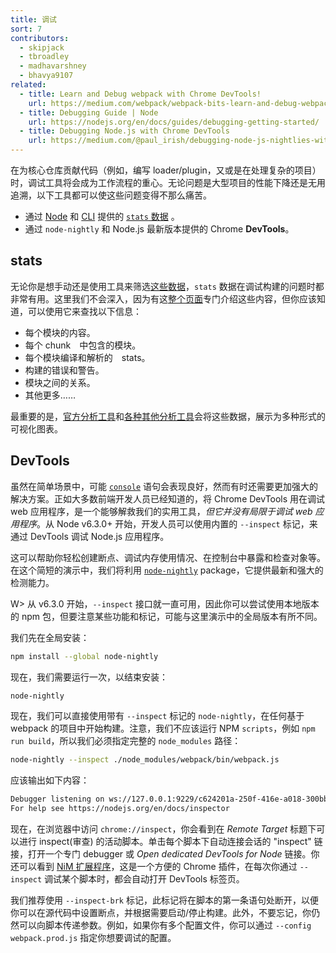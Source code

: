 ```yaml
---
title: 调试
sort: 7
contributors:
  - skipjack
  - tbroadley
  - madhavarshney
  - bhavya9107
related:
  - title: Learn and Debug webpack with Chrome DevTools!
    url: https://medium.com/webpack/webpack-bits-learn-and-debug-webpack-with-chrome-dev-tools-da1c5b19554
  - title: Debugging Guide | Node
    url: https://nodejs.org/en/docs/guides/debugging-getting-started/
  - title: Debugging Node.js with Chrome DevTools
    url: https://medium.com/@paul_irish/debugging-node-js-nightlies-with-chrome-devtools-7c4a1b95ae27
---
```


在为核心仓库贡献代码（例如，编写 loader/plugin，又或是在处理复杂的项目）时，调试工具将会成为工作流程的重心。无论问题是大型项目的性能下降还是无用追溯，以下工具都可以使这些问题变得不那么痛苦。

- 通过 [Node](/api/node#stats-object) 和 [CLI](/api/cli#common-options) 提供的 [`stats` 数据](/api/stats) 。
- 通过 `node-nightly` 和 Node.js 最新版本提供的 Chrome __DevTools__。


## stats

无论你是想手动还是使用工具来筛选[这些数据](/api/stats)，`stats` 数据在调试构建的问题时都非常有用。这里我们不会深入，因为有这[整个页面](/api/stats)专门介绍这些内容，但你应该知道，可以使用它来查找以下信息：

- 每个模块的内容。
- 每个 chunk　中包含的模块。
- 每个模块编译和解析的　stats。
- 构建的错误和警告。
- 模块之间的关系。
- 其他更多……

最重要的是，[官方分析工具](https://github.com/webpack/analyse)和[各种其他分析工具](/guides/code-splitting#bundle-analysis)会将这些数据，展示为多种形式的可视化图表。


## DevTools

虽然在简单场景中，可能 [`console`](https://nodejs.org/api/console.html) 语句会表现良好，然而有时还需要更加强大的解决方案。正如大多数前端开发人员已经知道的，将 Chrome DevTools 用在调试 web 应用程序，是一个能够解救我们的实用工具，_但它并没有局限于调试 web 应用程序_。从 Node v6.3.0+ 开始，开发人员可以使用内置的 `--inspect` 标记，来通过 DevTools 调试 Node.js 应用程序。

这可以帮助你轻松创建断点、调试内存使用情况、在控制台中暴露和检查对象等。在这个简短的演示中，我们将利用 [`node-nightly`](https://github.com/hemanth/node-nightly) package，它提供最新和强大的检测能力。

W> 从 v6.3.0 开始，`--inspect` 接口就一直可用，因此你可以尝试使用本地版本的 npm 包，但要注意某些功能和标记，可能与这里演示中的全局版本有所不同。

我们先在全局安装：

``` bash
npm install --global node-nightly
```

现在，我们需要运行一次，以结束安装：

``` bash
node-nightly
```

现在，我们可以直接使用带有 `--inspect` 标记的 `node-nightly`，在任何基于 webpack 的项目中开始构建。注意，我们不应该运行 NPM `scripts`，例如 `npm run build`，所以我们必须指定完整的 `node_modules` 路径：

``` bash
node-nightly --inspect ./node_modules/webpack/bin/webpack.js
```

应该输出如下内容：

``` bash
Debugger listening on ws://127.0.0.1:9229/c624201a-250f-416e-a018-300bbec7be2c
For help see https://nodejs.org/en/docs/inspector
```

现在，在浏览器中访问 `chrome://inspect`，你会看到在 _Remote Target_ 标题下可以进行 inspect(审查) 的活动脚本。单击每个脚本下自动连接会话的 "inspect" 链接，打开一个专门 debugger 或 _Open dedicated DevTools for Node_ 链接。你还可以看到 [NiM 扩展程序](https://chrome.google.com/webstore/detail/nodejs-v8-inspector-manag/gnhhdgbaldcilmgcpfddgdbkhjohddkj)，这是一个方便的 Chrome 插件，在每次你通过 `--inspect` 调试某个脚本时，都会自动打开 DevTools 标签页。

我们推荐使用 `--inspect-brk` 标记，此标记将在脚本的第一条语句处断开，以便你可以在源代码中设置断点，并根据需要启动/停止构建。此外，不要忘记，你仍然可以向脚本传递参数。例如，如果你有多个配置文件，你可以通过 `--config webpack.prod.js` 指定你想要调试的配置。
